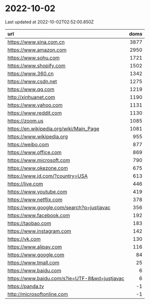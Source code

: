 # 2022-10-02

<!-- BEGIN -->
Last updated at 2022-10-02T02:52:00.850Z

url | doms
:- | -:
https://www.sina.com.cn | 3877
https://www.amazon.com | 2950
https://www.sohu.com | 1721
https://www.shopify.com | 1502
https://www.360.cn | 1342
https://www.csdn.net | 1275
https://www.qq.com | 1219
http://xinhuanet.com | 1190
https://www.yahoo.com | 1131
https://www.reddit.com | 1130
https://zoom.us | 1085
https://en.wikipedia.org/wiki/Main_Page | 1081
https://www.wikipedia.org | 955
https://weibo.com | 877
https://www.office.com | 869
https://www.microsoft.com | 790
https://www.okezone.com | 675
https://www.jd.com/?country=USA | 613
https://live.com | 446
https://www.youtube.com | 419
https://www.netflix.com | 378
https://www.google.com/search?q=justjavac | 356
https://www.facebook.com | 192
https://taobao.com | 183
https://www.instagram.com | 142
https://vk.com | 130
https://www.alipay.com | 116
https://www.google.com | 84
https://www.tmall.com | 25
https://www.baidu.com | 6
https://www.baidu.com/s?ie=UTF-8&wd=justjavac | 6
https://panda.tv | -1
http://microsoftonline.com | -1
<!-- END -->
